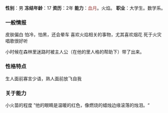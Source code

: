 **性别**：男
**冻结年龄**：17
**资历**：2年
**能力**：<font color="#953734">血月</font>。火焰。
**职业**：大学生。数学系。

### 一般情报
皮肤偏白
怕冷，怕黑，还会晕车
喜欢火焰相关的事物，尤其喜欢烟花
死于火灾
唱歌很好听

小时候在森林里迷路时被主人公（在他的里人格的帮助下）带了出来。

### 性格特点
生人面前寡言少语，熟人面前放飞自我

### 关于能力
小火苗的程度
”他的眼睛是温暖的红色，像燃烧的蜡烛边缘滚落的烛泪。“